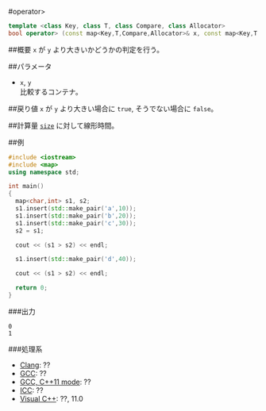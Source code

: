 #operator>
```cpp
template <class Key, class T, class Compare, class Allocator>
bool operator> (const map<Key,T,Compare,Allocator>& x, const map<Key,T,Compare,Allocator>& y);
```

##概要
`x` が `y` より大きいかどうかの判定を行う。


##パラメータ
- `x`, `y`<br/>
比較するコンテナ。


##戻り値
`x` が `y` より大きい場合に `true`, そうでない場合に `false`。


##計算量
[`size`](/reference/map/size.md) に対して線形時間。


##例
```cpp
#include <iostream>
#include <map>
using namespace std;

int main()
{
  map<char,int> s1, s2;
  s1.insert(std::make_pair('a',10));
  s1.insert(std::make_pair('b',20));
  s1.insert(std::make_pair('c',30));
  s2 = s1;

  cout << (s1 > s2) << endl;

  s1.insert(std::make_pair('d',40));

  cout << (s1 > s2) << endl;

  return 0;
}
```

###出力
```
0
1
```


###処理系
- [Clang](/implementation#clang.md): ??
- [GCC](/implementation#gcc.md): ??
- [GCC, C++11 mode](/implementation#gcc.md): ??
- [ICC](/implementation#icc.md): ??
- [Visual C++](/implementation#visual_cpp.md): ??, 11.0


